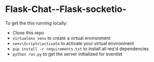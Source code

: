 # Flask-Chat--Flask-socketio-

To get the this running locally:

- Clone this repo
- `virtualenv venv` to create a virtual environment
- `venv\Scripts\activate` to activate your virtual environment 
- `pip install -r requirements.txt` to install all req'd dependencies
- `python run.py` to get the server initialized for eventlet
